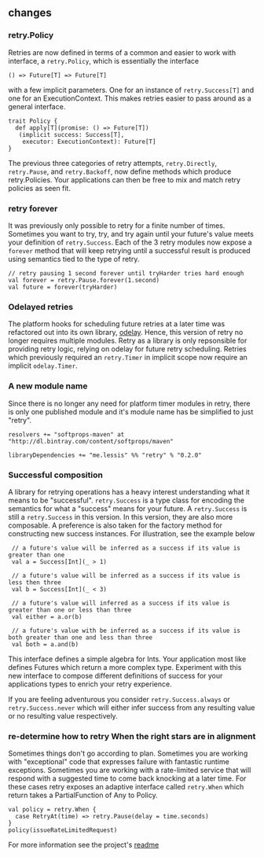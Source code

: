 ## changes

### retry.Policy

Retries are now defined in terms of a common and easier to work with interface, a `retry.Policy`, which is essentially the interface

    () => Future[T] => Future[T]
    
with a few implicit parameters. One for an instance of `retry.Success[T]` and one for an ExecutionContext.
This makes retries easier to pass around as a general interface.

    trait Policy {
      def apply[T](promise: () => Future[T])
       (implicit success: Success[T],
        executor: ExecutionContext): Future[T]    
    }

The previous three categories of retry attempts, `retry.Directly`, `retry.Pause`, and `retry.Backoff`, now define methods which produce retry.Policies. Your applications can then be free to mix and match retry policies as seen fit.

### retry forever

It was previously only possible to retry for a finite number of times. Sometimes you want to try, try, and try again until your future's value meets your definition of `retry.Success`. Each of the 3 retry modules now expose a `forever` method that will keep retrying until a successful result is produced using semantics tied to the type of retry.

    // retry pausing 1 second forever until tryHarder tries hard enough
    val forever = retry.Pause.forever(1.second)
    val future = forever(tryHarder)
   

### Odelayed retries

The platform hooks for scheduling future retries at a later time was refactored out into its own library, [odelay](https://github.com/softprops/odelay#readme). Hence, this version of retry no longer requires multiple modules. Retry as a library is only repsonsible for providing retry logic, relying on odelay for future retry scheduling. Retries which previously required an `retry.Timer` in implicit scope now require an implicit `odelay.Timer`.

### A new module name

Since there is no longer any need for platform timer modules in retry, there is only one published module and it's module name has be simplified to just "retry".

    resolvers += "softprops-maven" at "http://dl.bintray.com/content/softprops/maven"

    libraryDependencies += "me.lessis" %% "retry" % "0.2.0"   

### Successful composition

A library for retrying operations has a heavy interest understanding what it means to be "successful". `retry.Success` is a type class for encoding the semantics for what a "success" means for your future. A `retry.Success` is still a `retry.Success` in this version. In this version, they are also more composable. A preference is also taken for the factory method for constructing new success instances. For illustration, see the example below

     // a future's value will be inferred as a success if its value is greater than one
     val a = Success[Int](_ > 1)
     
     // a future's value will be inferred as a success if its value is less then three
     val b = Success[Int](_ < 3)
     
     // a future's value will inferred as a success if its value is greater than one or less than three
     val either = a.or(b)
     
     // a future's value with be inferred as a success if its value is both greater than one and less than three
     val both = a.and(b)
     
This interface defines a simple algebra for Ints. Your application most like defines Futures which return a more complex type. Experiment with this new interface to compose different definitions of success for your applications types to enrich your retry experience.
     
If you are feeling adventurous you consider `retry.Success.always` or `retry.Success.never` which will either infer success from any resulting value
or no resulting value respectively.

### re-determine how to retry When the right stars are in alignment

Sometimes things don't go according to plan. Sometimes you are working with "exceptional" code that expresses failure with fantastic runtime exceptions.
Sometimes you are working with a rate-limited service that will respond with a suggested time to come back knocking at a later time.
For these cases retry exposes an adaptive interface called `retry.When` which return takes a PartialFunction of Any to Policy.

    val policy = retry.When {
      case RetryAt(time) => retry.Pause(delay = time.seconds)
    }
    policy(issueRateLimitedRequest)


For more information see the project's [readme](https://github.com/softprops/retry/#readme)
